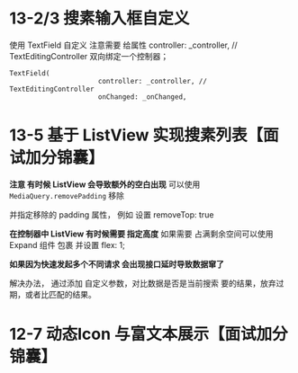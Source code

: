 

# 13-2/3 搜素输入框自定义

使用 TextField 自定义 注意需要 给属性 controller: _controller, // TextEditingController 双向绑定一个控制器；

```
TextField(
                      controller: _controller, // TextEditingController
                      onChanged: _onChanged,

```

# 13-5 基于 ListView 实现搜素列表【面试加分锦囊】

**注意 有时候 ListView 会导致额外的空白出现**
可以使用 `MediaQuery.removePadding` 移除

并指定移除的 padding 属性， 例如 设置 removeTop: true


**在控制器中 ListView 有时候需要 指定高度**
如果需要 占满剩余空间可以使用 Expand 组件 包裹 并设置 flex: 1;

**如果因为快速发起多个不同请求 会出现接口延时导致数据窜了**

解决办法， 通过添加 自定义参数，对比数据是否是当前搜索 要的结果，放弃过期，或者比匹配的结果。


# 12-7 动态Icon 与富文本展示【面试加分锦囊】

